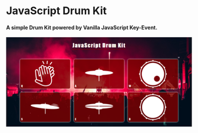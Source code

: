 # **JavaScript Drum Kit**

#### A simple Drum Kit powered by Vanilla JavaScript Key-Event.

![Screenshot](https://github.com/UmairAnis99/JS-DrumKit/blob/master/img/screenshot.png)
